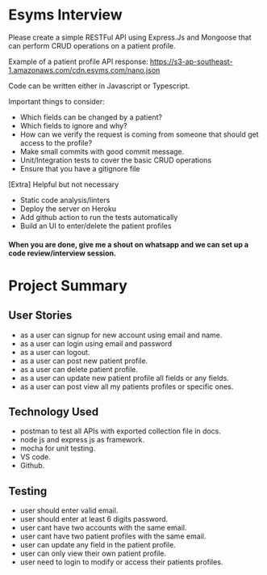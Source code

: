 # Esyms Interview

Please create a simple RESTFul API using Express.Js and Mongoose that can perform CRUD operations on a patient profile.

Example of a patient profile API response: https://s3-ap-southeast-1.amazonaws.com/cdn.esyms.com/nano.json

Code can be written either in Javascript or Typescript.

Important things to consider:
- Which fields can be changed by a patient? 
- Which fields to ignore and why? 
- How can we verify the request is coming from someone that should get access to the profile?
- Make small commits with good commit message.
- Unit/Integration tests to cover the basic CRUD operations
- Ensure that you have a gitignore file

[Extra] Helpful but not necessary
- Static code analysis/linters
- Deploy the server on Heroku
- Add github action to run the tests automatically
- Build an UI to enter/delete the patient profiles

#### When you are done, give me a shout on whatsapp and we can set up a code review/interview session.

# Project Summary 
## User Stories
* as a user can signup for new account using email and name.
* as a user can login using email and password
* as a user can logout.
* as a user can post new patient profile.
* as a user can delete patient profile.
* as a user can update new patient profile all fields or any fields.
* as a user can post view all my patients profiles or specific ones.


## Technology Used
* postman to test all APIs with exported collection file in docs.
* node js and express js as framework.
* mocha for unit testing.
* VS code.
* Github.



## Testing
* user should enter valid email.
* user should enter at least 6 digits password.
* user cant have two accounts with the same email.
* user cant have two patient profiles with the same email.
* user can update any field in the patient profile.
* user can only view their own patient profile.
* user need to login to modify or access their patients profiles.



